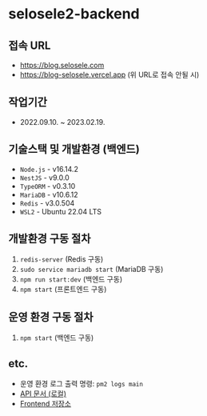 # selosele2-backend

## 접속 URL

- https://blog.selosele.com
- https://blog-selosele.vercel.app (위 URL로 접속 안될 시)

## 작업기간

- 2022.09.10. ~ 2023.02.19.

## 기술스택 및 개발환경 (백엔드)

- `Node.js` - v16.14.2
- `NestJS` - v9.0.0
- `TypeORM` - v0.3.10
- `MariaDB` - v10.6.12
- `Redis` - v3.0.504
- `WSL2` - Ubuntu 22.04 LTS
<!--
- `Docker` - v24.0.2
  - 운영 환경에서만 사용
-->

## 개발환경 구동 절차

1. `redis-server` (Redis 구동)
2. `sudo service mariadb start` (MariaDB 구동)
3. `npm run start:dev` (백엔드 구동)
4. `npm start` (프론트엔드 구동)

## 운영 환경 구동 절차

1. `npm start` (백엔드 구동)
    <!--
    - PM2로 백그라운드 실행하며, Node.js 16.14.2 버전의 인터프리터로 애플리케이션을 실행하도록 설정함
      - `nvm use` 명령 실행 필요하지 않음
    - 환경변수 변경 시, `pm2 reload main --update-env` 명령 실행 (새 환경변수 값으로 애플리케이션을 재시작)
    -->

## etc.

- 운영 환경 로그 출력 명령: `pm2 logs main`
- [API 문서 (로컬)](http://localhost:3000/api-docs)
- [Frontend 저장소](https://github.com/selosele/selosele2-frontend)
